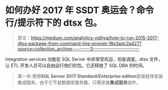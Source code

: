 # 如何办好 2017 年 SSDT 奥运会？命令行/提示符下的 dtsx 包。

> 原文：<https://medium.com/analytics-vidhya/how-to-run-2015-2017-dtsx-package-from-command-line-prompt-18e3adc2a427?source=collection_archive---------3----------------------->

Integration services 功能在 SQL Server 中非常受欢迎，但是调度。dtsx 文件，让 ETL 开发人员可以自由运行他们的包。它还释放了 SQL DBA 的时间。

> 第一步:使用**SQL Server 2017 Standard/Enterprise edition**安装程序安装集成服务。由于它不是数据库服务器，只需安装**集成服务**组件。